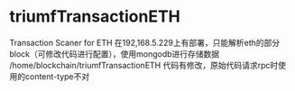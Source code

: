 # triumfTransactionETH
Transaction Scaner for ETH
在192,168.5.229上有部署，只能解析eth的部分block（可修改代码进行配置），使用mongodb进行存储数据
/home/blockchain/triumfTransactionETH
代码有修改，原始代码请求rpc时使用的content-type不对
